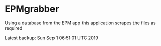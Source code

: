 # EPMgrabber
Using a database from the EPM app this application scrapes the files as required


Latest backup: Sun Sep 1 06:51:01 UTC 2019
